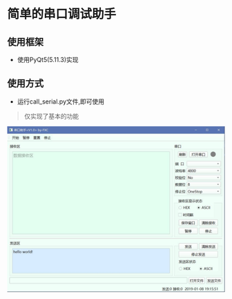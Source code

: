 # 简单的串口调试助手

## 使用框架

* 使用PyQt5(5.11.3)实现

## 使用方式

* 运行call_serial.py文件,即可使用

>仅实现了基本的功能

![interface](./interface.JPG "interface")
